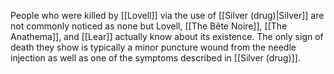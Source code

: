 People who were killed by [[Lovell]] via the use of [[Silver (drug)|Silver]] are not commonly noticed as none but Lovell, [[The Bête Noire]], [[The Anathema]], and [[Lear]] actually know about its existence. The only sign of death they show is typically a minor puncture wound from the needle injection as well as one of the symptoms described in [[Silver (drug)]].